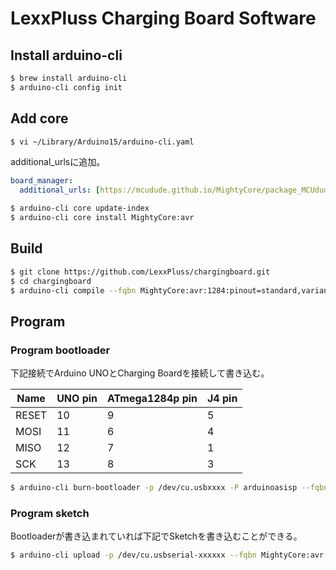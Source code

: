 # LexxPluss Charging Board Software

## Install arduino-cli

```bash
$ brew install arduino-cli
$ arduino-cli config init
```

## Add core

```bash
$ vi ~/Library/Arduino15/arduino-cli.yaml
```

additional_urlsに追加。

```yaml
board_manager:
  additional_urls: [https://mcudude.github.io/MightyCore/package_MCUdude_MightyCore_index.json]
```

```bash
$ arduino-cli core update-index
$ arduino-cli core install MightyCore:avr
```

## Build

```bash
$ git clone https://github.com/LexxPluss/chargingboard.git
$ cd chargingboard
$ arduino-cli compile --fqbn MightyCore:avr:1284:pinout=standard,variant=modelP,BOD=2v7,LTO=Os,clock=16MHz_external
```

## Program

### Program bootloader

下記接続でArduino UNOとCharging Boardを接続して書き込む。

| Name  | UNO pin | ATmega1284p pin | J4 pin |
| ----  | ----    | ----            | ----   |
| RESET | 10      | 9               | 5      |
| MOSI  | 11      | 6               | 4      |
| MISO  | 12      | 7               | 1      |
| SCK   | 13      | 8               | 3      |

```bash
$ arduino-cli burn-bootloader -p /dev/cu.usbxxxx -P arduinoasisp --fqbn MightyCore:avr:1284:pinout=standard,variant=modelP,BOD=2v7,LTO=Os,clock=16MHz_external
```

### Program sketch

Bootloaderが書き込まれていれば下記でSketchを書き込むことができる。

```bash
$ arduino-cli upload -p /dev/cu.usbserial-xxxxxx --fqbn MightyCore:avr:1284:pinout=standard,variant=modelP,BOD=2v7,LTO=Os,clock=16MHz_external
```
